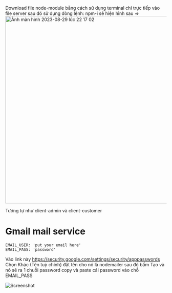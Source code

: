 Download file node-module bằng cách sử dụng terminal chỉ trực tiếp vào file server sau đó sử dụng dòng lệnh: npm-i sẽ hiện hình sau =>
<img width="583" alt="Ảnh màn hình 2023-08-29 lúc 22 17 02" src="https://github.com/nhantran124/BookSOnline/assets/116423542/9ff13b36-6d91-48a9-8746-63a943242b0c">


Tương tự như client-admin và client-customer
# Gmail mail service
    EMAIL_USER: 'put your email here'
    EMAIL_PASS: 'password'
Vào link này https://security.google.com/settings/security/apppasswords
Chọn Khác (Tên tuỳ chỉnh) đặt tên cho nó là nodemailer sau đó bấm Tạo và nó sẽ ra 1 chuỗi password
copy và paste cái password vào chỗ EMAIL_PASS

![Screenshot](https://cdn.discordapp.com/attachments/942677514990518302/1118195395990933525/pass.png)
